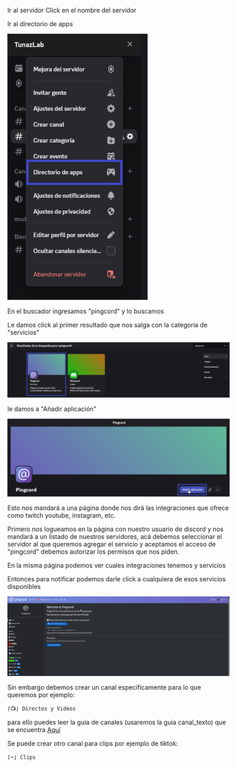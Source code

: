 Ir al servidor
Click en el nombre del servidor

Ir al directorio de apps

![Directorio de Apps](./images/directorio_apps.png)

En el buscador ingresamos "pingcord" y lo buscamos

Le damos click al primer resultado que nos salga con la categoria de "servicios"

![Directorio de Apps](./images/pingcord_search.png)

le damos a "Añadir aplicación"

![Directorio de Apps](./images/add_pingcord.png)

Esto nos mandará a una página donde nos dirá las integraciones que ofrece como twitch youtube, instagram, etc.

Primero nos logueamos en la página con nuestro usuario de discord y nos mandará a un listado de nuestros servidores, acá debemos seleccionar el servidor al que queremos agregar el servicio y aceptamos el acceso de "pingcord" debemos autorizar los permisos que nos piden.

En la misma página podemos ver cuales integraciones tenemos y servicios

Entonces para notificar podemos darle click a cualquiera de esos servicios disponibles

![Directorio de Apps](./images/pingcord_ui.png)

Sin embargo debemos crear un canal específicamente para lo que queremos por ejemplo:

```bash
⌈📺⌋ Directos y Videos
```

para ello puedes leer la guia de canales (usaremos la guia canal_texto) que se encuentra [Aquí](../canales/canal_texto.md)

Se puede crear otro canal para clips por ejemplo de tiktok:

```bash
⌈✂️⌋ Clips
```
